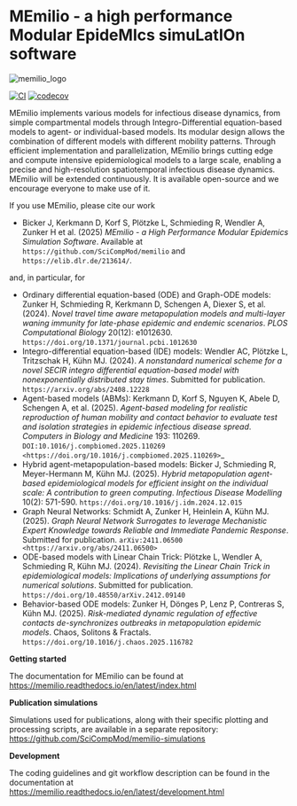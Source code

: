 # MEmilio - a high performance Modular EpideMIcs simuLatIOn software #

![memilio_logo](docs/memilio-small.png)

[![CI](https://github.com/SciCompMod/memilio/actions/workflows/main.yml/badge.svg)](https://github.com/SciCompMod/memilio/actions/workflows/main.yml)
[![codecov](https://codecov.io/gh/SciCompMod/memilio/branch/main/graph/badge.svg?token=DVQXIQJHBM)](https://codecov.io/gh/SciCompMod/memilio)

MEmilio implements various models for infectious disease dynamics, from simple compartmental models through Integro-Differential equation-based models to agent- or individual-based models. Its modular design allows the combination of different models with different mobility patterns. Through efficient implementation and parallelization, MEmilio brings cutting edge and compute intensive epidemiological models to a large scale, enabling a precise and high-resolution spatiotemporal infectious disease dynamics. MEmilio will be extended continuously. It is available open-source and we encourage everyone to make use of it.

If you use MEmilio, please cite our work

- Bicker J, Kerkmann D, Korf S, Plötzke L, Schmieding R, Wendler A, Zunker H et al. (2025)  *MEmilio - a High Performance Modular Epidemics Simulation Software*. Available at `https://github.com/SciCompMod/memilio` and `https://elib.dlr.de/213614/`.

and, in particular, for

- Ordinary differential equation-based (ODE) and Graph-ODE models: Zunker H, Schmieding R, Kerkmann D, Schengen A, Diexer S, et al. (2024). *Novel travel time aware metapopulation models and multi-layer waning immunity for late-phase epidemic and endemic scenarios*. *PLOS Computational Biology* 20(12): e1012630. `https://doi.org/10.1371/journal.pcbi.1012630`
- Integro-differential equation-based (IDE) models: Wendler AC, Plötzke L, Tritzschak H, Kühn MJ. (2024). *A nonstandard numerical scheme for a novel SECIR integro differential equation-based model with nonexponentially distributed stay times*. Submitted for publication. `https://arxiv.org/abs/2408.12228`
- Agent-based models (ABMs): Kerkmann D, Korf S, Nguyen K, Abele D, Schengen A, et al. (2025). *Agent-based modeling for realistic reproduction of human mobility and contact behavior to evaluate test and isolation strategies in epidemic infectious disease spread*. *Computers in Biology and Medicine* 193: 110269. `DOI:10.1016/j.compbiomed.2025.110269 <https://doi.org/10.1016/j.compbiomed.2025.110269>`_
- Hybrid agent-metapopulation-based models: Bicker J, Schmieding R, Meyer-Hermann M, Kühn MJ. (2025). *Hybrid metapopulation agent-based epidemiological models for efficient insight on the individual scale: A contribution to green computing*. *Infectious Disease Modelling* 10(2): 571-590. `https://doi.org/10.1016/j.idm.2024.12.015`
- Graph Neural Networks: Schmidt A, Zunker H, Heinlein A, Kühn MJ. (2025). *Graph Neural Network Surrogates to leverage Mechanistic Expert Knowledge towards Reliable and Immediate Pandemic Response*. Submitted for publication. `arXiv:2411.06500 <https://arxiv.org/abs/2411.06500>`
- ODE-based models with Linear Chain Trick: Plötzke L, Wendler A, Schmieding R, Kühn MJ. (2024). *Revisiting the Linear Chain Trick in epidemiological models: Implications of underlying assumptions for numerical solutions*. Submitted for publication. `https://doi.org/10.48550/arXiv.2412.09140`
- Behavior-based ODE models: Zunker H, Dönges P, Lenz P, Contreras S, Kühn MJ. (2025). *Risk-mediated dynamic regulation of effective contacts de-synchronizes outbreaks in metapopulation epidemic models*. Chaos, Solitons & Fractals. `https://doi.org/10.1016/j.chaos.2025.116782`


**Getting started**


The documentation for MEmilio can be found at 
https://memilio.readthedocs.io/en/latest/index.html

**Publication simulations**

Simulations used for publications, along with their specific plotting and processing scripts, 
are available in a separate repository:
https://github.com/SciCompMod/memilio-simulations

**Development**

The coding guidelines and git workflow description can be found in the documentation at 
https://memilio.readthedocs.io/en/latest/development.html
